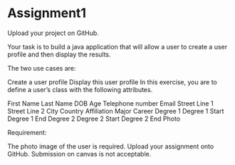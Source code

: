 # Assignment1
Upload your project on GitHub.

Your task is to build a java application that will allow a user to create a user profile and then display the results.

The two use cases are:

Create a user profile
Display this user profile
In this exercise, you are to define a user’s class with the following attributes.

First Name
Last Name
DOB
Age
Telephone number
Email
Street Line 1
Street Line 2
City
Country
Affiliation
Major
Career
Degree 1
Degree 1 Start
Degree 1 End
Degree 2
Degree 2 Start
Degree 2 End
Photo
 

Requirement:

The photo image of the user is required.
Upload your assignment onto GitHub. Submission on canvas is not acceptable.
